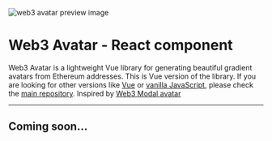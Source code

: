 ![web3 avatar preview image](https://user-images.githubusercontent.com/47187316/221898436-ace45b7c-f303-4b3b-b1ae-a24a1958d489.png)

# Web3 Avatar - React component
Web3 Avatar is a lightweight Vue library for generating beautiful gradient avatars from Ethereum addresses. This is Vue version of the library. If you are looking for other versions like [Vue](https://github.com/JackHamer09/web3-avatar/blob/master/vue) or [vanilla JavaScript](https://github.com/JackHamer09/web3-avatar/blob/master/js), please check the [main repository](https://github.com/JackHamer09/web3-avatar).
Inspired by [Web3 Modal avatar](https://github.com/WalletConnect/web3modal)

---

## Coming soon...